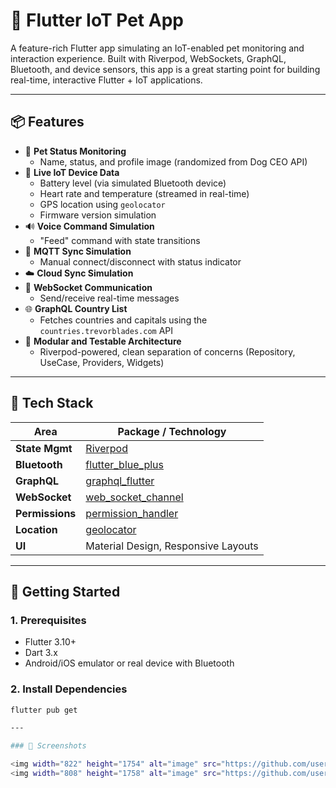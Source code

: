 # 🐾 Flutter IoT Pet App

A feature-rich Flutter app simulating an IoT-enabled pet monitoring and interaction experience. Built with Riverpod, WebSockets, GraphQL, Bluetooth, and device sensors, this app is a great starting point for building real-time, interactive Flutter + IoT applications.

---

## 📦 Features

- 🐶 **Pet Status Monitoring**
  - Name, status, and profile image (randomized from Dog CEO API)
- 📍 **Live IoT Device Data**
  - Battery level (via simulated Bluetooth device)
  - Heart rate and temperature (streamed in real-time)
  - GPS location using `geolocator`
  - Firmware version simulation
- 🔊 **Voice Command Simulation**
  - "Feed" command with state transitions
- 📡 **MQTT Sync Simulation**
  - Manual connect/disconnect with status indicator
- ☁️ **Cloud Sync Simulation**
- 💬 **WebSocket Communication**
  - Send/receive real-time messages
- 🌐 **GraphQL Country List**
  - Fetches countries and capitals using the `countries.trevorblades.com` API
- 🧪 **Modular and Testable Architecture**
  - Riverpod-powered, clean separation of concerns (Repository, UseCase, Providers, Widgets)

---

## 🔧 Tech Stack

| Area              | Package / Technology                          |
|-------------------|-----------------------------------------------|
| **State Mgmt**    | [Riverpod](https://riverpod.dev/)             |
| **Bluetooth**     | [flutter_blue_plus](https://pub.dev/packages/flutter_blue_plus) |
| **GraphQL**       | [graphql_flutter](https://pub.dev/packages/graphql_flutter) |
| **WebSocket**     | [web_socket_channel](https://pub.dev/packages/web_socket_channel) |
| **Permissions**   | [permission_handler](https://pub.dev/packages/permission_handler) |
| **Location**      | [geolocator](https://pub.dev/packages/geolocator) |
| **UI**            | Material Design, Responsive Layouts           |

---

## 🚀 Getting Started

### 1. Prerequisites

- Flutter 3.10+
- Dart 3.x
- Android/iOS emulator or real device with Bluetooth

### 2. Install Dependencies

```bash
flutter pub get

---

### 📱 Screenshots

<img width="822" height="1754" alt="image" src="https://github.com/user-attachments/assets/021c87b5-b818-4256-8c62-4671ace752ce" />
<img width="808" height="1758" alt="image" src="https://github.com/user-attachments/assets/76ff3221-8e57-4683-a398-5ee5a479a4af" />
